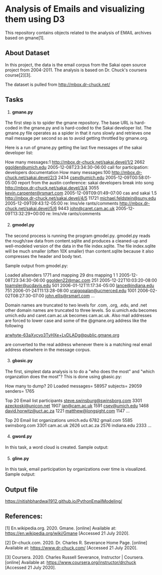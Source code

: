 # Analysis of Emails and visualizing them using D3
This repository contains objects related to the analysis of EMAIL archives based on gmane[1].

## About Dataset

In this project, the data is the email corpus from the Sakai open source project from 2004-2011. The analysis is based on Dr. Chuck's coursera course[2][3].

The dataset is pulled from http://mbox.dr-chuck.net/

## Tasks

1. #### gmane.py 
The first step is to spider the gmane repository.  The base URL 
is hard-coded in the gmane.py and is hard-coded to the Sakai
developer list. The gmane.py file operates as a spider in 
that it runs slowly and retrieves one mail message per second so 
as to avoid getting throttled by gmane.org.

Here is a run of gmane.py getting the last five messages of the
sakai developer list:

How many messages:1
http://mbox.dr-chuck.net/sakai.devel/1/2 2662
    ggolden@umich.edu 2005-12-08T23:34:30-06:00 call for participation: developers documentation
How many messages:100
http://mbox.dr-chuck.net/sakai.devel/2/3 2434
    csev@umich.edu 2005-12-09T00:58:01-05:00 report from the austin conference:  sakai developers break into song
http://mbox.dr-chuck.net/sakai.devel/3/4 3055
    kevin.carpenter@rsmart.com 2005-12-09T09:01:49-07:00 cas and sakai 1.5
http://mbox.dr-chuck.net/sakai.devel/4/5 11721
    michael.feldstein@suny.edu 2005-12-09T09:43:12-05:00 re: lms/vle rants/comments
http://mbox.dr-chuck.net/sakai.devel/5/6 9443
    john@caret.cam.ac.uk 2005-12-09T13:32:29+00:00 re: lms/vle rants/comments

2. #### gmodel.py

The second process is running the program gmodel.py.  gmodel.py reads the rough/raw data from content.sqlite and produces a cleaned-up and well-modeled version of the data in the file index.sqlite.  The file index.sqlite will be much smaller (often 10X smaller) than content.sqlite because it also compresses the header and body text.

Sample output from gmodel.py:

Loaded allsenders 1771 and mapping 29 dns mapping 1
1 2005-12-08T23:34:30-06:00 ggolden22@mac.com
251 2005-12-22T10:03:20-08:00 tpamsler@ucdavis.edu
501 2006-01-12T11:17:34-05:00 lance@indiana.edu
751 2006-01-24T11:13:28-08:00 vrajgopalan@ucmerced.edu
1001 2006-02-02T08:27:30-07:00 john.ellis@rsmart.com
...

Domain names are truncated to two levels for .com, .org, .edu, and .net 
other domain names are truncated to three levels.  So si.umich.edu becomes
umich.edu and caret.cam.ac.uk becomes cam.ac.uk.   Also mail addresses are
forced to lower case and some of the @gmane.org address like the following

   arwhyte-63aXycvo3TyHXe+LvDLADg@public.gmane.org

are converted to the real address whenever there is a matching real email
address elsewhere in the message corpus.

3. #### gbasic.py

The first, simplest data analysis is to do a "who does the most" and "which 
organzation does the most"?  This is done using gbasic.py:

How many to dump? 20
Loaded messages= 58957 subjects= 29059 senders= 1765

Top 20 Email list participants
steve.swinsburg@swinsborg.com 3301
azeckoski@unicon.net 1907
ian@cam.ac.uk 1591
csev@umich.edu 1468
david.horwitz@uct.ac.za 1221
matthew@longsight.com 1147
...

Top 20 Email list organizations
umich.edu 6782
gmail.com 5585
swinsborg.com 3301
cam.ac.uk 2626
uct.ac.za 2576
indiana.edu 2333
...

4. #### gword.py

In this task, a word cloud is created. Sample output:

5. #### gline.py

In this task, email participation by organizations over time is visualized. Sample output: 


## Output file
https://nitishbhardwaj1912.github.io/PythonEmailModeling/

## References:
[1] En.wikipedia.org. 2020. Gmane. [online] Available at: <https://en.wikipedia.org/wiki/Gmane> [Accessed 21 July 2020].

[2] Dr-chuck.com. 2020. Dr. Charles R. Severance Home Page. [online] Available at: <https://www.dr-chuck.com/> [Accessed 21 July 2020].

[3] Coursera. 2020. Charles Russell Severance, Instructor | Coursera. [online] Available at: <https://www.coursera.org/instructor/drchuck> [Accessed 21 July 2020].
